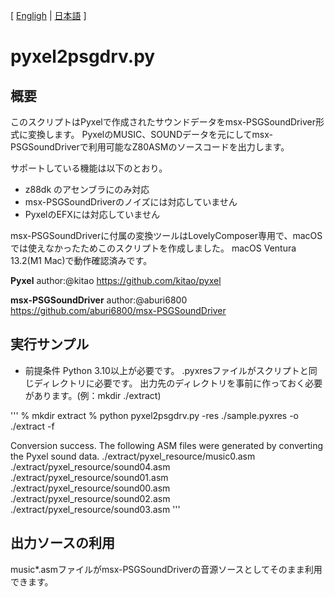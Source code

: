 [ [Engligh](README.md) | [日本語](README.ja.md) ]

# pyxel2psgdrv.py

## 概要

このスクリプトはPyxelで作成されたサウンドデータをmsx-PSGSoundDriver形式に変換します。
PyxelのMUSIC、SOUNDデータを元にしてmsx-PSGSoundDriverで利用可能なZ80ASMのソースコードを出力します。

サポートしている機能は以下のとおり。
- z88dk のアセンブラにのみ対応
- msx-PSGSoundDriverのノイズには対応していません
- PyxelのEFXには対応していません

msx-PSGSoundDriverに付属の変換ツールはLovelyComposer専用で、macOSでは使えなかったためこのスクリプトを作成しました。
macOS Ventura 13.2(M1 Mac)で動作確認済みです。

**Pyxel**
author:@kitao
https://github.com/kitao/pyxel

**msx-PSGSoundDriver**
author:@aburi6800
https://github.com/aburi6800/msx-PSGSoundDriver

## 実行サンプル

- 前提条件
Python 3.10以上が必要です。
.pyxresファイルがスクリプトと同じディレクトリに必要です。
出力先のディレクトリを事前に作っておく必要があります。(例：mkdir ./extract)

'''
% mkdir extract
% python pyxel2psgdrv.py -res ./sample.pyxres -o ./extract -f

Conversion success.
The following ASM files were generated by converting the Pyxel sound data.
./extract/pyxel_resource/music0.asm
./extract/pyxel_resource/sound04.asm
./extract/pyxel_resource/sound01.asm
./extract/pyxel_resource/sound00.asm
./extract/pyxel_resource/sound02.asm
./extract/pyxel_resource/sound03.asm
'''

## 出力ソースの利用

music*.asmファイルがmsx-PSGSoundDriverの音源ソースとしてそのまま利用できます。


